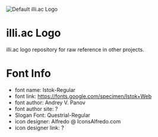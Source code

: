 ![Default illi.ac Logo](https://raw.githubusercontent.com/anthony4tner/illi.ac-logo/main/vector/logo-slogan-icon-left/default-background.svg)

# illi.ac Logo

illi.ac logo repository for raw reference in other projects.

# Font Info

- font name: Istok-Regular
- font link: https://fonts.google.com/specimen/Istok+Web
- font author: Andrey V. Panov
- font author site: ?
- Slogan Font: Questrial-Regular
- icon designer: Alfredo @ IconsAlfredo.com
- icon designer link: ?
